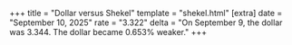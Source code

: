 +++
title = "Dollar versus Shekel"
template = "shekel.html"
[extra]
date = "September 10, 2025"
rate = "3.322"
delta = "On September  9, the dollar was 3.344. The dollar became 0.653% weaker."
+++
